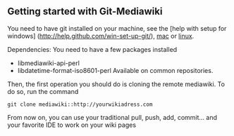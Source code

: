 ## Getting started with Git-Mediawiki

You need to have git installed on your machine, see the [help with setup for windows] (http://help.github.com/win-set-up-git/), [mac](http://help.github.com/mac-set-up-git/) or [linux](http://help.github.com/linux-set-up-git/).

Dependencies: You need to have a few packages installed 
* libmediawiki-api-perl
* libdatetime-format-iso8601-perl
Available on common repositories.

Then, the first operation you should do is cloning the remote mediawiki. To do so, run the command

`git clone mediawiki::http://yourwikiadress.com`

From now on, you can use your traditional pull, push, add, commit... and your favorite IDE to work on your wiki pages